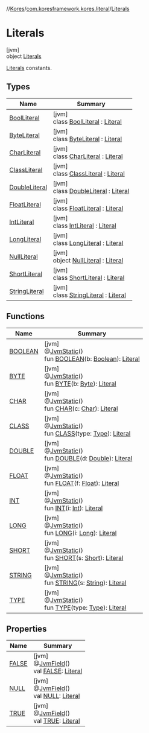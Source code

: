 //[Kores](../../../index.md)/[com.koresframework.kores.literal](../index.md)/[Literals](index.md)

# Literals

[jvm]\
object [Literals](index.md)

[Literals](../-literal/index.md) constants.

## Types

| Name | Summary |
|---|---|
| [BoolLiteral](-bool-literal/index.md) | [jvm]<br>class [BoolLiteral](-bool-literal/index.md) : [Literal](../-literal/index.md) |
| [ByteLiteral](-byte-literal/index.md) | [jvm]<br>class [ByteLiteral](-byte-literal/index.md) : [Literal](../-literal/index.md) |
| [CharLiteral](-char-literal/index.md) | [jvm]<br>class [CharLiteral](-char-literal/index.md) : [Literal](../-literal/index.md) |
| [ClassLiteral](-class-literal/index.md) | [jvm]<br>class [ClassLiteral](-class-literal/index.md) : [Literal](../-literal/index.md) |
| [DoubleLiteral](-double-literal/index.md) | [jvm]<br>class [DoubleLiteral](-double-literal/index.md) : [Literal](../-literal/index.md) |
| [FloatLiteral](-float-literal/index.md) | [jvm]<br>class [FloatLiteral](-float-literal/index.md) : [Literal](../-literal/index.md) |
| [IntLiteral](-int-literal/index.md) | [jvm]<br>class [IntLiteral](-int-literal/index.md) : [Literal](../-literal/index.md) |
| [LongLiteral](-long-literal/index.md) | [jvm]<br>class [LongLiteral](-long-literal/index.md) : [Literal](../-literal/index.md) |
| [NullLiteral](-null-literal/index.md) | [jvm]<br>object [NullLiteral](-null-literal/index.md) : [Literal](../-literal/index.md) |
| [ShortLiteral](-short-literal/index.md) | [jvm]<br>class [ShortLiteral](-short-literal/index.md) : [Literal](../-literal/index.md) |
| [StringLiteral](-string-literal/index.md) | [jvm]<br>class [StringLiteral](-string-literal/index.md) : [Literal](../-literal/index.md) |

## Functions

| Name | Summary |
|---|---|
| [BOOLEAN](-b-o-o-l-e-a-n.md) | [jvm]<br>@[JvmStatic](https://kotlinlang.org/api/latest/jvm/stdlib/kotlin.jvm/-jvm-static/index.html)()<br>fun [BOOLEAN](-b-o-o-l-e-a-n.md)(b: [Boolean](https://kotlinlang.org/api/latest/jvm/stdlib/kotlin/-boolean/index.html)): [Literal](../-literal/index.md) |
| [BYTE](-b-y-t-e.md) | [jvm]<br>@[JvmStatic](https://kotlinlang.org/api/latest/jvm/stdlib/kotlin.jvm/-jvm-static/index.html)()<br>fun [BYTE](-b-y-t-e.md)(b: [Byte](https://kotlinlang.org/api/latest/jvm/stdlib/kotlin/-byte/index.html)): [Literal](../-literal/index.md) |
| [CHAR](-c-h-a-r.md) | [jvm]<br>@[JvmStatic](https://kotlinlang.org/api/latest/jvm/stdlib/kotlin.jvm/-jvm-static/index.html)()<br>fun [CHAR](-c-h-a-r.md)(c: [Char](https://kotlinlang.org/api/latest/jvm/stdlib/kotlin/-char/index.html)): [Literal](../-literal/index.md) |
| [CLASS](-c-l-a-s-s.md) | [jvm]<br>@[JvmStatic](https://kotlinlang.org/api/latest/jvm/stdlib/kotlin.jvm/-jvm-static/index.html)()<br>fun [CLASS](-c-l-a-s-s.md)(type: [Type](https://docs.oracle.com/javase/8/docs/api/java/lang/reflect/Type.html)): [Literal](../-literal/index.md) |
| [DOUBLE](-d-o-u-b-l-e.md) | [jvm]<br>@[JvmStatic](https://kotlinlang.org/api/latest/jvm/stdlib/kotlin.jvm/-jvm-static/index.html)()<br>fun [DOUBLE](-d-o-u-b-l-e.md)(d: [Double](https://kotlinlang.org/api/latest/jvm/stdlib/kotlin/-double/index.html)): [Literal](../-literal/index.md) |
| [FLOAT](-f-l-o-a-t.md) | [jvm]<br>@[JvmStatic](https://kotlinlang.org/api/latest/jvm/stdlib/kotlin.jvm/-jvm-static/index.html)()<br>fun [FLOAT](-f-l-o-a-t.md)(f: [Float](https://kotlinlang.org/api/latest/jvm/stdlib/kotlin/-float/index.html)): [Literal](../-literal/index.md) |
| [INT](-i-n-t.md) | [jvm]<br>@[JvmStatic](https://kotlinlang.org/api/latest/jvm/stdlib/kotlin.jvm/-jvm-static/index.html)()<br>fun [INT](-i-n-t.md)(i: [Int](https://kotlinlang.org/api/latest/jvm/stdlib/kotlin/-int/index.html)): [Literal](../-literal/index.md) |
| [LONG](-l-o-n-g.md) | [jvm]<br>@[JvmStatic](https://kotlinlang.org/api/latest/jvm/stdlib/kotlin.jvm/-jvm-static/index.html)()<br>fun [LONG](-l-o-n-g.md)(i: [Long](https://kotlinlang.org/api/latest/jvm/stdlib/kotlin/-long/index.html)): [Literal](../-literal/index.md) |
| [SHORT](-s-h-o-r-t.md) | [jvm]<br>@[JvmStatic](https://kotlinlang.org/api/latest/jvm/stdlib/kotlin.jvm/-jvm-static/index.html)()<br>fun [SHORT](-s-h-o-r-t.md)(s: [Short](https://kotlinlang.org/api/latest/jvm/stdlib/kotlin/-short/index.html)): [Literal](../-literal/index.md) |
| [STRING](-s-t-r-i-n-g.md) | [jvm]<br>@[JvmStatic](https://kotlinlang.org/api/latest/jvm/stdlib/kotlin.jvm/-jvm-static/index.html)()<br>fun [STRING](-s-t-r-i-n-g.md)(s: [String](https://kotlinlang.org/api/latest/jvm/stdlib/kotlin/-string/index.html)): [Literal](../-literal/index.md) |
| [TYPE](-t-y-p-e.md) | [jvm]<br>@[JvmStatic](https://kotlinlang.org/api/latest/jvm/stdlib/kotlin.jvm/-jvm-static/index.html)()<br>fun [TYPE](-t-y-p-e.md)(type: [Type](https://docs.oracle.com/javase/8/docs/api/java/lang/reflect/Type.html)): [Literal](../-literal/index.md) |

## Properties

| Name | Summary |
|---|---|
| [FALSE](-f-a-l-s-e.md) | [jvm]<br>@[JvmField](https://kotlinlang.org/api/latest/jvm/stdlib/kotlin.jvm/-jvm-field/index.html)()<br>val [FALSE](-f-a-l-s-e.md): [Literal](../-literal/index.md) |
| [NULL](-n-u-l-l.md) | [jvm]<br>@[JvmField](https://kotlinlang.org/api/latest/jvm/stdlib/kotlin.jvm/-jvm-field/index.html)()<br>val [NULL](-n-u-l-l.md): [Literal](../-literal/index.md) |
| [TRUE](-t-r-u-e.md) | [jvm]<br>@[JvmField](https://kotlinlang.org/api/latest/jvm/stdlib/kotlin.jvm/-jvm-field/index.html)()<br>val [TRUE](-t-r-u-e.md): [Literal](../-literal/index.md) |
